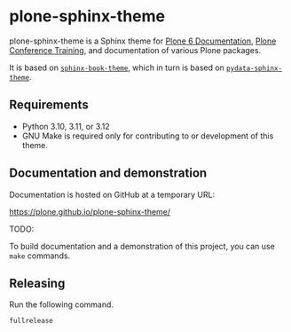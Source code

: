 # plone-sphinx-theme

plone-sphinx-theme is a Sphinx theme for [Plone 6 Documentation](https://6.docs.plone.org/), [Plone Conference Training](https://training.plone.org/), and documentation of various Plone packages.

It is based on [`sphinx-book-theme`](https://sphinx-book-theme.readthedocs.io/en/latest/), which in turn is based on [`pydata-sphinx-theme`](https://pydata-sphinx-theme.readthedocs.io/en/stable/).


## Requirements

-   Python 3.10, 3.11, or 3.12
-   GNU Make is required only for contributing to or development of this theme.


## Documentation and demonstration

Documentation is hosted on GitHub at a temporary URL:

https://plone.github.io/plone-sphinx-theme/

TODO:

To build documentation and a demonstration of this project, you can use `make` commands.


## Releasing

Run the following command.

```shell
fullrelease
```
